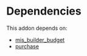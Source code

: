 # Dependencies

This addon depends on:

- [mis_builder_budget](../../../../odoo-bringout-oca-mis-builder-mis_builder_budget)
- [purchase](../../../../../oca-ocb-core/odoo-bringout-oca-ocb-purchase)

